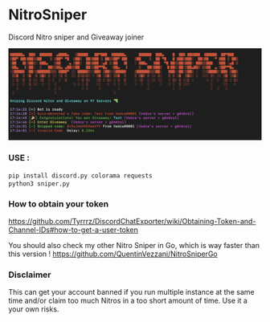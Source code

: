 # NitroSniper
Discord Nitro sniper and Giveaway joiner 

![Screenshot](screenshot.png)


### USE :
```
pip install discord.py colorama requests
python3 sniper.py
```

### How to obtain your token
https://github.com/Tyrrrz/DiscordChatExporter/wiki/Obtaining-Token-and-Channel-IDs#how-to-get-a-user-token

You should also check my other Nitro Sniper in Go, which is way faster than this version !
https://github.com/QuentinVezzani/NitroSniperGo

### Disclaimer
This can get your account banned if you run multiple instance at the same time and/or claim too much Nitros in a too short amount of time. Use it a your own risks.
